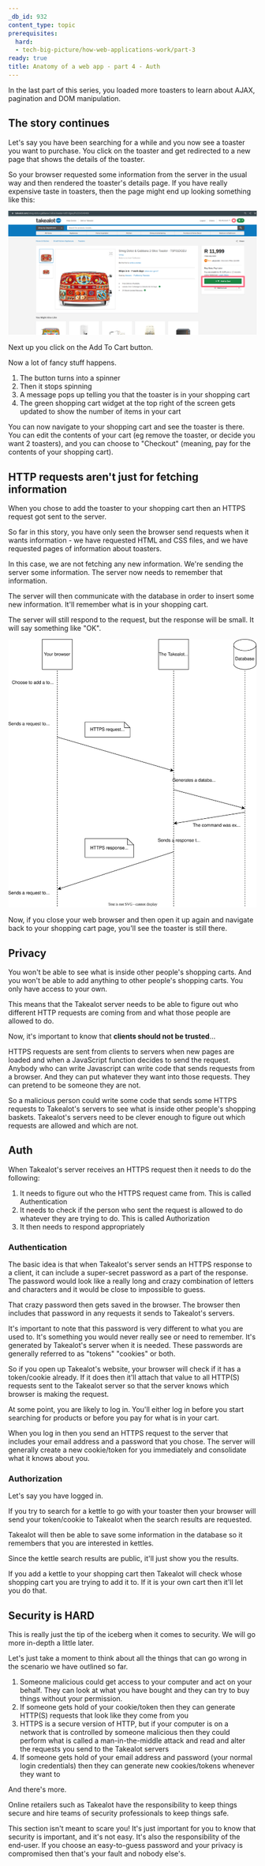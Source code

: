 ```yaml
---
_db_id: 932
content_type: topic
prerequisites:
  hard:
  - tech-big-picture/how-web-applications-work/part-3
ready: true
title: Anatomy of a web app - part 4 - Auth
---
```


In the last part of this series, you loaded more toasters to learn about AJAX, pagination and DOM manipulation. 

## The story continues

Let's say you have been searching for a while and you now see a toaster you want to purchase. You click on the toaster and get redirected to a new page that shows the details of the toaster.

So your browser requested some information from the server in the usual way and then rendered the toaster's details page. If you have really expensive taste in toasters, then the page might end up looking something like this:

![](toaster.png)

Next up you click on the Add To Cart button. 

Now a lot of fancy stuff happens.

1. The button turns into a spinner
2. Then it stops spinning
3. A message pops up telling you that the toaster is in your shopping cart
4. The green shopping cart widget at the top right of the screen gets updated to show the number of items in your cart

You can now navigate to your shopping cart and see the toaster is there. You can edit the contents of your cart (eg remove the toaster, or decide you want 2 toasters), and you can choose to "Checkout" (meaning, pay for the contents of your shopping cart).

## HTTP requests aren't just for fetching information 

When you chose to add the toaster to your shopping cart then an HTTPS request got sent to the server. 

So far in this story, you have only seen the browser send requests when it wants information - we have requested HTML and CSS files, and we have requested pages of information about toasters.

In this case, we are not fetching any new information. We're sending the server some information. The server now needs to remember that information.

The server will then communicate with the database in order to insert some new information. It'll remember what is in your shopping cart. 

The server will still respond to the request, but the response will be small. It will say something like "OK".

![](request-response.drawio.svg)


Now, if you close your web browser and then open it up again and navigate back to your shopping cart page, you'll see the toaster is still there.

## Privacy

You won't be able to see what is inside other people's shopping carts. And you won't be able to add anything to other people's shopping carts. You only have access to your own.

This means that the Takealot server needs to be able to figure out who different HTTP requests are coming from and what those people are allowed to do. 

Now, it's important to know that **clients should not be trusted**... 

HTTPS requests are sent from clients to servers when new pages are loaded and when a JavaScript function decides to send the request. Anybody who can write Javascript can write code that sends requests from a browser. And they can put whatever they want into those requests. They can pretend to be someone they are not. 

So a malicious person could write some code that sends some HTTPS requests to Takealot's servers to see what is inside other people's shopping baskets. Takealot's servers need to be clever enough to figure out which requests are allowed and which are not.

## Auth

When Takealot's server receives an HTTPS request then it needs to do the following: 

1. It needs to figure out who the HTTPS request came from. This is called Authentication
2. It needs to check if the person who sent the request is allowed to do whatever they are trying to do. This is called Authorization
3. It then needs to respond appropriately 

### Authentication 

The basic idea is that when Takealot's server sends an HTTPS response to a client, it can include a super-secret password as a part of the response. The password would look like a really long and crazy combination of letters and characters and it would be close to impossible to guess.

That crazy password then gets saved in the browser. The browser then includes that password in any requests it sends to Takealot's servers.

It's important to note that this password is very different to what you are used to. It's something you would never really see or need to remember. It's generated by Takealot's server when it is needed. These passwords are generally referred to as "tokens" "cookies" or both.

So if you open up Takealot's website, your browser will check if it has a token/cookie already. If it does then it'll attach that value to all HTTP(S) requests sent to the Takealot server so that the server knows which browser is making the request.

At some point, you are likely to log in. You'll either log in before you start searching for products or before you pay for what is in your cart.

When you log in then you send an HTTPS request to the server that includes your email address and a password that you chose. The server will generally create a new cookie/token for you immediately and consolidate what it knows about you. 

### Authorization

Let's say you have logged in. 

If you try to search for a kettle to go with your toaster then your browser will send your token/cookie to Takealot when the search results are requested. 

Takealot will then be able to save some information in the database so it remembers that you are interested in kettles. 

Since the kettle search results are public, it'll just show you the results.

If you add a kettle to your shopping cart then Takealot will check whose shopping cart you are trying to add it to. If it is your own cart then it'll let you do that. 

## Security is HARD

This is really just the tip of the iceberg when it comes to security. We will go more in-depth a little later.

Let's just take a moment to think about all the things that can go wrong in the scenario we have outlined so far.

1. Someone malicious could get access to your computer and act on your behalf. They can look at what you have bought and they can try to buy things without your permission. 
2. If someone gets hold of your cookie/token then they can generate HTTP(S) requests that look like they come from you
3. HTTPS is a secure version of HTTP, but if your computer is on a network that is controlled by someone malicious then they could perform what is called a man-in-the-middle attack and read and alter the requests you send to the Takealot servers
4. If someone gets hold of your email address and password (your normal login credentials) then they can generate new cookies/tokens whenever they want to 

And there's more. 

Online retailers such as Takealot have the responsibility to keep things secure and hire teams of security professionals to keep things safe. 

This section isn't meant to scare you! It's just important for you to know that security is important, and it's not easy. It's also the responsibility of the end-user. If you choose an easy-to-guess password and your privacy is compromised then that's your fault and nobody else's.
